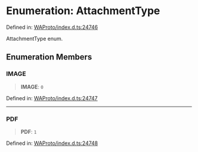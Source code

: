 # Enumeration: AttachmentType

Defined in: [WAProto/index.d.ts:24746](https://github.com/Fokusdotid/Baileys/blob/c0c23ce3104b65dfcc64246c9ee8a49ef38993b5/WAProto/index.d.ts#L24746)

AttachmentType enum.

## Enumeration Members

### IMAGE

> **IMAGE**: `0`

Defined in: [WAProto/index.d.ts:24747](https://github.com/Fokusdotid/Baileys/blob/c0c23ce3104b65dfcc64246c9ee8a49ef38993b5/WAProto/index.d.ts#L24747)

***

### PDF

> **PDF**: `1`

Defined in: [WAProto/index.d.ts:24748](https://github.com/Fokusdotid/Baileys/blob/c0c23ce3104b65dfcc64246c9ee8a49ef38993b5/WAProto/index.d.ts#L24748)
